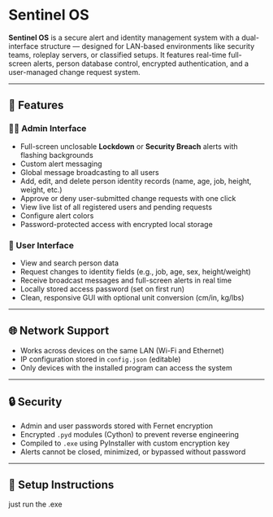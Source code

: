 # Sentinel OS

**Sentinel OS** is a secure alert and identity management system with a dual-interface structure — designed for LAN-based environments like security teams, roleplay servers, or classified setups. It features real-time full-screen alerts, person database control, encrypted authentication, and a user-managed change request system.

---

## 🔐 Features

### 🧑‍💻 Admin Interface
- Full-screen unclosable **Lockdown** or **Security Breach** alerts with flashing backgrounds
- Custom alert messaging
- Global message broadcasting to all users
- Add, edit, and delete person identity records (name, age, job, height, weight, etc.)
- Approve or deny user-submitted change requests with one click
- View live list of all registered users and pending requests
- Configure alert colors
- Password-protected access with encrypted local storage

### 👥 User Interface
- View and search person data
- Request changes to identity fields (e.g., job, age, sex, height/weight)
- Receive broadcast messages and full-screen alerts in real time
- Locally stored access password (set on first run)
- Clean, responsive GUI with optional unit conversion (cm/in, kg/lbs)

---

## 🌐 Network Support

- Works across devices on the same LAN (Wi-Fi and Ethernet)
- IP configuration stored in `config.json` (editable)
- Only devices with the installed program can access the system

---

## 🔒 Security

- Admin and user passwords stored with Fernet encryption
- Encrypted `.pyd` modules (Cython) to prevent reverse engineering
- Compiled to `.exe` using PyInstaller with custom encryption key
- Alerts cannot be closed, minimized, or bypassed without password

---

## 🚀 Setup Instructions
just run the .exe
